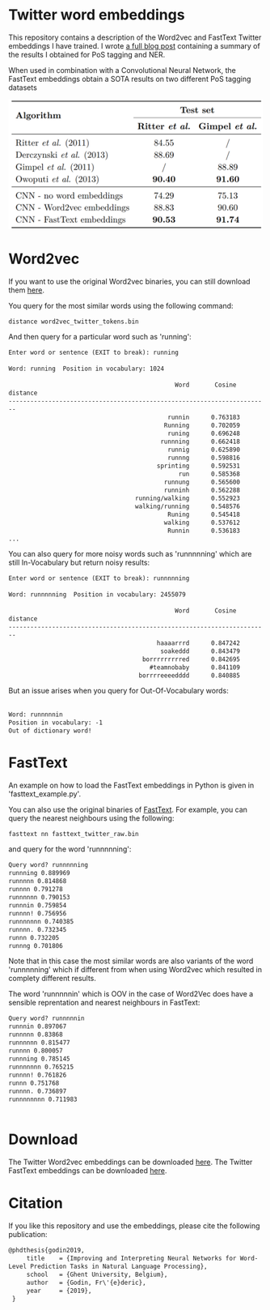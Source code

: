# Twitter word embeddings 
This repository contains a description of the Word2vec and FastText Twitter embeddings I have trained.
I wrote [a full blog post](https://fredericgodin.com/research/twitter-word-embeddings/) containing a summary of the results I obtained for PoS tagging and NER.

When used in combination with a Convolutional Neural Network, the FastText embeddings obtain a SOTA results on two different PoS tagging datasets

![alt text](images/pos_tagging_wordvec_fasttext.png "Influence of word embedding for PoS tagging of Twitter microposts using a CNN.")

# Word2vec
If you want to use the original Word2vec binaries, you can still download them [here](https://github.com/tmikolov/word2vec).

You query for the most similar words using the following command:
```
distance word2vec_twitter_tokens.bin
```
And then query for a particular word such as 'running':
```
Enter word or sentence (EXIT to break): running

Word: running  Position in vocabulary: 1024

                                              Word       Cosine distance
------------------------------------------------------------------------
                                            runnin      0.763183
                                           Running      0.702059
                                            runing      0.696248
                                          runnning      0.662418
                                            runnig      0.625890
                                            runnng      0.598816
                                         sprinting      0.592531
                                               run      0.585368
                                           runnung      0.565600
                                           runninh      0.562288
                                   running/walking      0.552923
                                   walking/running      0.548576
                                            Runing      0.545418
                                           walking      0.537612
                                            Runnin      0.536183
...
```

You can also query for more noisy words such as 'runnnnning' which are still In-Vocabulary but return noisy results:
```
Enter word or sentence (EXIT to break): runnnnning

Word: runnnnning  Position in vocabulary: 2455079

                                              Word       Cosine distance
------------------------------------------------------------------------
                                         haaaarrrd      0.847242
                                          soakeddd      0.843479
                                     borrrrrrrrred      0.842695
                                       #teamnobaby      0.841109
                                    borrrreeeedddd      0.840885

```
But an issue arises when you query for Out-Of-Vocabulary words:
```Enter word or sentence (EXIT to break): runnnnnin

Word: runnnnnin  
Position in vocabulary: -1
Out of dictionary word!
```

# FastText
An example on how to load the FastText embeddings in Python is given in 'fasttext_example.py'.

You can also use the original binaries of [FastText](https://fasttext.cc/docs/en/unsupervised-tutorial.html).
For example, you can query the nearest neighbours using the following:
```
fasttext nn fasttext_twitter_raw.bin
```
and query for the word 'runnnnning':
```
Query word? runnnnning      
runnning 0.889969
runnnnn 0.814868
runnnn 0.791278
runnnnnn 0.790153
runnnin 0.759854
runnnn! 0.756956
runnnnnnn 0.740385
runnnn. 0.732345
runnn 0.732205
runnng 0.701806

```
Note that in this case the most similar words are also variants of the word 'runnnnning' which if different from when using Word2vec which resulted in complety different results.

The word 'runnnnnin' which is OOV in the case of Word2Vec does have a sensible reprentation and nearest neighbours in FastText:
```
Query word? runnnnnin
runnnin 0.897067
runnnnn 0.83868
runnnnnn 0.815477
runnnn 0.800057
runnning 0.785145
runnnnnnn 0.765215
runnnn! 0.761826
runnn 0.751768
runnnn. 0.736897
runnnnnnnn 0.711983


```


# Download
The Twitter Word2vec embeddings can be downloaded [here](https://drive.google.com/open?id=1lw5Hr6Xw0G0bMT1ZllrtMqEgCTrM7dzc).
The Twitter FastText embeddings can be downloaded [here](https://drive.google.com/open?id=15zXlbO3bxSYTPt71Fon5-0-oCB8iMSno).

# Citation
If you like this repository and use the embeddings, please cite the following publication:

```
@phdthesis{godin2019,
     title    = {Improving and Interpreting Neural Networks for Word-Level Prediction Tasks in Natural Language Processing},
     school   = {Ghent University, Belgium},
     author   = {Godin, Fr\'{e}deric},
     year     = {2019},
 }
```
